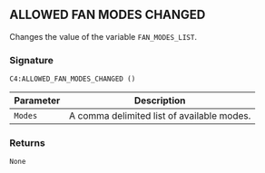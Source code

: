 ## ALLOWED FAN MODES CHANGED

Changes the value of the variable `FAN_MODES_LIST`.


### Signature

`C4:ALLOWED_FAN_MODES_CHANGED ()`


| Parameter | Description |
| --- | --- |
| `Modes` | A comma delimited list of available modes. |


### Returns

`None`



